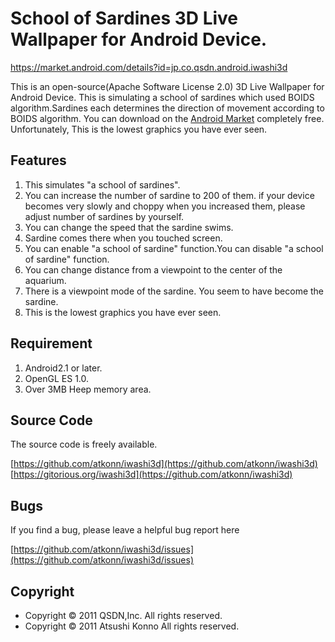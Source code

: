 School of Sardines 3D Live Wallpaper for Android Device.
========================================================

https://market.android.com/details?id=jp.co.qsdn.android.iwashi3d

This is an open-source(Apache Software License 2.0)  3D Live Wallpaper for Android Device.
This is simulating a school of sardines which used BOIDS algorithm.Sardines each determines the direction of movement according to BOIDS algorithm.
You can download on the [Android Market](https://market.android.com/details?id=jp.co.qsdn.android.iwashi3d) completely free.
Unfortunately, This is the lowest graphics you have ever seen.


Features
--------
1. This simulates "a school of sardines".
2. You can increase the number of sardine to 200 of them. if your device becomes very slowly and choppy when you increased them, please adjust number of sardines by yourself.
3. You can change the speed that the sardine swims.
4. Sardine comes there when you touched screen.
5. You can enable "a school of sardine" function.You can disable "a school of sardine" function.
6. You can change distance from a viewpoint to the center of the aquarium.
7. There is a viewpoint mode of the sardine. You seem to have become the sardine.
8. This is the lowest graphics you have ever seen.

Requirement
-----------
1. Android2.1 or later.
2. OpenGL ES 1.0.
3. Over 3MB Heep memory area.


Source Code
-----------
The source code is freely available.

[https://github.com/atkonn/iwashi3d](https://github.com/atkonn/iwashi3d)
[https://gitorious.org/iwashi3d](https://github.com/atkonn/iwashi3d)


Bugs
----
If you find a bug, please leave a helpful bug report here

[https://github.com/atkonn/iwashi3d/issues](https://github.com/atkonn/iwashi3d/issues)


Copyright
---------
  * Copyright &copy; 2011 QSDN,Inc. All rights reserved.
  * Copyright &copy; 2011 Atsushi Konno All rights reserved.

